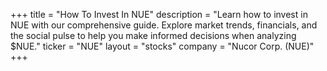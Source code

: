 +++
title = "How To Invest In NUE"
description = "Learn how to invest in NUE with our comprehensive guide. Explore market trends, financials, and the social pulse to help you make informed decisions when analyzing $NUE."
ticker = "NUE"
layout = "stocks"
company = "Nucor Corp. (NUE)"
+++


